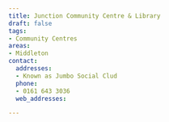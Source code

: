 ```yaml
---
title: Junction Community Centre & Library
draft: false
tags:
- Community Centres
areas:
- Middleton
contact:
  addresses:
  - Known as Jumbo Social Clud
  phone:
  - 0161 643 3036
  web_addresses:

---
```



